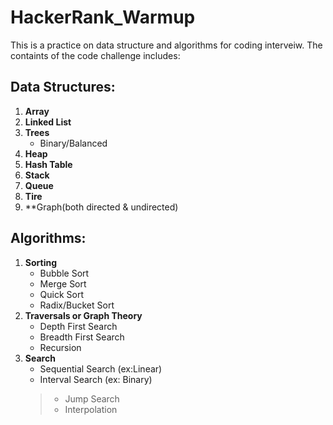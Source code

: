 # HackerRank_Warmup
This is a practice on data structure and algorithms for coding interveiw. The containts of the code challenge includes:
## Data Structures:
1. **Array**
2. **Linked List**
3. **Trees**
   - Binary/Balanced
5. **Heap**
6. **Hash Table**
7. **Stack**
8. **Queue**
9. **Tire**
10. **Graph(both directed & undirected)
## Algorithms:
1. **Sorting**
   - Bubble Sort
   - Merge Sort
   - Quick Sort
   - Radix/Bucket Sort
2. **Traversals or Graph Theory**
   - Depth First Search
   - Breadth First Search
   - Recursion
3. **Search**
   - Sequential Search (ex:Linear)
   - Interval Search (ex: Binary)
   > - Jump Search
   > - Interpolation
